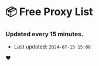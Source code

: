 # :package: Free Proxy List
### Updated every 15 minutes.

- Last updated: `2024-07-15 15:00`

:heart:
